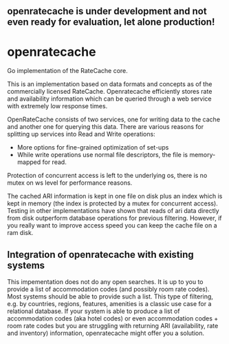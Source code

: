 
## openratecache is under development and not even ready for evaluation, let alone production! ##

# openratecache
Go implementation of the RateCache core.

This is an implementation based on data formats and concepts as of the commercially licensed RateCache. Openratecache efficiently stores rate and availability information which can be queried through a web service with extremely low response times.

OpenRateCache consists of two services, one for writing data to the cache and another one for querying this data. There are various reasons for splitting up services into Read and Write operations:

 - More options for fine-grained optimization of set-ups
 - While write operations use normal file descriptors, the file is memory-mapped for read. 

Protection of concurrent access is left to the underlying os, there is no mutex on ws level for performance reasons.

The cached ARI information is kept in one file on disk plus an index which is kept in memory (the index is protected by a mutex for concurrent access). Testing in other implementations have shown that reads of ari data directly from disk outperform database operations for previous filtering. However, if you really want to improve access speed you can keep the cache file on a ram disk.

## Integration of openratecache with existing systems ##

This impementation does not do any open searches. It is up to you to provide a list of accommodation codes (and possibly room rate codes). Most systems should be able to provide such a list. This type of filtering, e.g. by countries, regions, features, amenities is a classic use case for a relational database. If your system is able to produce a list of accommodation codes (aka hotel codes) or even accommodation codes + room rate codes but you are struggling with returning ARI (availability, rate and inventory) information, openratecache might offer you a solution.
